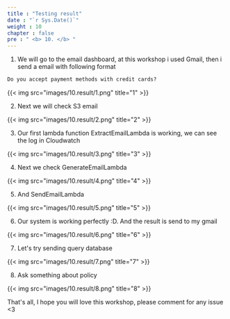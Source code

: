 ```yaml
---
title : "Testing result"
date : "`r Sys.Date()`"
weight : 10
chapter : false
pre : " <b> 10. </b> "
---
```


1. We will go to the email dashboard, at this workshop i used Gmail, then i send a email with following format

```txt
Do you accept payment methods with credit cards?
```

{{< img src="images/10.result/1.png" title="1" >}}

2. Next we will check S3 email

{{< img src="images/10.result/2.png" title="2" >}}

3. Our first lambda function ExtractEmailLambda is working, we can see the log in Cloudwatch

{{< img src="images/10.result/3.png" title="3" >}}

4. Next we check GenerateEmailLambda

{{< img src="images/10.result/4.png" title="4" >}}

5. And SendEmailLambda

{{< img src="images/10.result/5.png" title="5" >}}

6. Our system is working perfectly :D. And the result is send to my gmail

{{< img src="images/10.result/6.png" title="6" >}}

7. Let's try sending query database

{{< img src="images/10.result/7.png" title="7" >}}

8. Ask something about policy

{{< img src="images/10.result/8.png" title="8" >}}

That's all, I hope you will love this workshop, please comment for any issue <3